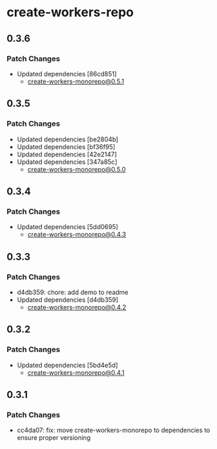 # create-workers-repo

## 0.3.6

### Patch Changes

- Updated dependencies [86cd851]
  - create-workers-monorepo@0.5.1

## 0.3.5

### Patch Changes

- Updated dependencies [be2804b]
- Updated dependencies [bf36f95]
- Updated dependencies [42e2147]
- Updated dependencies [347a85c]
  - create-workers-monorepo@0.5.0

## 0.3.4

### Patch Changes

- Updated dependencies [5dd0695]
  - create-workers-monorepo@0.4.3

## 0.3.3

### Patch Changes

- d4db359: chore: add demo to readme
- Updated dependencies [d4db359]
  - create-workers-monorepo@0.4.2

## 0.3.2

### Patch Changes

- Updated dependencies [5bd4e5d]
  - create-workers-monorepo@0.4.1

## 0.3.1

### Patch Changes

- cc4da07: fix: move create-workers-monorepo to dependencies to ensure proper versioning
